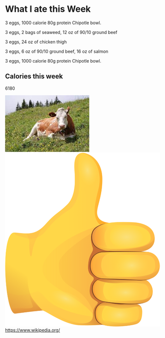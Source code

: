 <DOCTYPE HTML>
<body>
<h1>What I ate this Week </h1>
<div id="Monday".</div>
<p> 3 eggs, 1000 calorie 80g protein Chipotle bowl. </p>
<div id="Tuesday".</div>
<p> 3 eggs, 2 bags of seaweed, 12 oz of 90/10 ground beef </p>
<div id="Wednesday".</div>
<p> 3 eggs, 24 oz of chicken thigh </p>
<div id="Thursday".</div>
<p> 3 eggs, 6 oz of 90/10 ground beef, 16 oz of salmon </p>
<div id="Friday".</div>
<p> 3 eggs, 1000 calorie 80g protein Chipotle bowl. </p>
<h2> Calories this week </h2>
<p> 6180 </p>
<img src="cow.jpg">
<img src="thumb.jpg">
<a href="url"> https://www.wikipedia.org/ </a>






</body>
